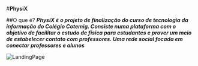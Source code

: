 #**PhysiX**

##O que é?
***PhysiX é o projeto de finalização do curso de tecnologia da informação do Colégio Cotemig. Consiste numa plataforma com o objetivo de facilitar o estudo de fisica para estudantes e prover um meio de estabelecer contato com professores. Uma rede social focada em conectar professores e alunos***

![LandingPage](https://cdn.discordapp.com/attachments/1079859999196598323/1349044453775511682/image.png?ex=67d1ab0d&is=67d0598d&hm=acd13f1436948f8ffa1b750ae7e446e55e966d1cbe40af3b24404e206190da40&)
